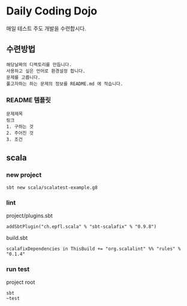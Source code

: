 # Daily Coding Dojo
매일 테스트 주도 개발을 수련합시다.

## 수련방법
```
해당날짜의 디렉토리를 만듭니다.
사용하고 싶은 언어로 환경설정 합니다.
문제를 고릅니다. 
풀고자하는 하는 문제의 정보를 README.md 에 적습니다.
```

### README 템플릿

```
문제제목
링크
1. 구하는 것
2. 주어진 것
3. 조건
```

## scala
### new project
```
sbt new scala/scalatest-example.g8
```
### lint
project/plugins.sbt
```
addSbtPlugin("ch.epfl.scala" % "sbt-scalafix" % "0.9.8")
```
build.sbt
```
scalafixDependencies in ThisBuild += "org.scalalint" %% "rules" % "0.1.4"
```
### run test
project root
```
sbt
~test
```